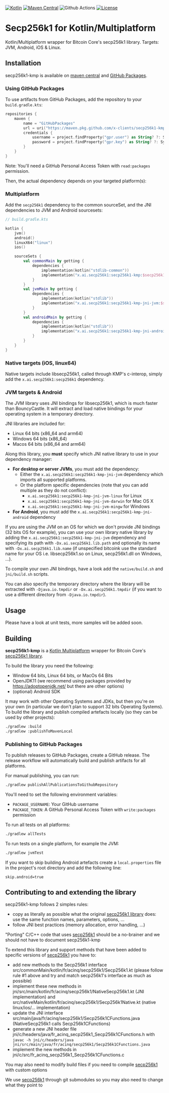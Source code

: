 [![Kotlin](https://img.shields.io/badge/Kotlin-2.1.10-blue.svg?style=flat&logo=kotlin)](http://kotlinlang.org)
[![Maven Central](https://img.shields.io/maven-central/v/x.ai.secp256k1/secp256k1-kmp)](https://search.maven.org/search?q=g:x.ai.secp256k1%20a:secp256k1-kmp*)
![Github Actions](https://github.com/ACINQ/secp256k1-kmp/actions/workflows/test.yml/badge.svg)
[![License](https://img.shields.io/badge/License-Apache%202.0-blue.svg)](https://github.com/ACINQ/secp256k1-kmp/blob/master/LICENSE)

# Secp256k1 for Kotlin/Multiplatform

Kotlin/Multiplatform wrapper for Bitcoin Core's secp256k1 library. Targets: JVM, Android, iOS & Linux.

## Installation

secp256k1-kmp is available on [maven central](https://search.maven.org/search?q=g:x.ai.secp256k1%20a:secp256k1-kmp*) and [GitHub Packages](https://github.com/x-clients/secp256k1-kmp/packages).

### Using GitHub Packages

To use artifacts from GitHub Packages, add the repository to your `build.gradle.kts`:

```kotlin
repositories {
    maven {
        name = "GitHubPackages"
        url = uri("https://maven.pkg.github.com/x-clients/secp256k1-kmp")
        credentials {
            username = project.findProperty("gpr.user") as String? ?: System.getenv("USERNAME")
            password = project.findProperty("gpr.key") as String? ?: System.getenv("TOKEN")
        }
    }
}
```

Note: You'll need a GitHub Personal Access Token with `read:packages` permission.

Then, the actual dependency depends on your targeted platform(s):

### Multiplatform

Add the `secp256k1` dependency to the common sourceSet, and the JNI dependencies to JVM and Android sourcesets:

```kotlin
// build.gradle.kts

kotlin {
    jvm()
    android()
    linuxX64("linux")
    ios()

    sourceSets {
        val commonMain by getting {
            dependencies {
                implementation(kotlin("stdlib-common"))
                implementation("x.ai.secp256k1:secp256k1-kmp:$secp256k1_version")
            }
        }
        val jvmMain by getting {
            dependencies {
                implementation(kotlin("stdlib"))
                implementation("x.ai.secp256k1:secp256k1-kmp-jni-jvm:$secp256k1_version")
            }
        }
        val androidMain by getting {
            dependencies {
                implementation(kotlin("stdlib"))
                implementation("x.ai.secp256k1:secp256k1-kmp-jni-android:$secp256k1_version")
            }
        }
    }
}
```

### Native targets (iOS, linux64)

Native targets include libsecp256k1, called through KMP's c-interop, simply add the `x.ai.secp256k1:secp256k1` dependency.

### JVM targets & Android

The JVM library uses JNI bindings for libsecp256k1, which is much faster than BouncyCastle. It will extract and load native bindings for your operating system in a temporary directory.

JNI libraries are included for:
- Linux 64 bits (x86_64 and arm64)
- Windows 64 bits (x86_64)
- Macos 64 bits (x86_64 and arm64)

Along this library, you **must** specify which JNI native library to use in your dependency manager:

* **For desktop or server JVMs**, you must add the dependency:
  * Either the `x.ai.secp256k1:secp256k1-kmp-jni-jvm` dependency which imports all supported platforms.
  * Or the platform specific dependencies (note that you can add multiple as they do not conflict):
    * `x.ai.secp256k1:secp256k1-kmp-jni-jvm-linux` for Linux
    * `x.ai.secp256k1:secp256k1-kmp-jni-jvm-darwin` for Mac OS X
    * `x.ai.secp256k1:secp256k1-kmp-jni-jvm-mingw` for Windows
* **For Android**, you must add the `x.ai.secp256k1:secp256k1-kmp-jni-android` dependency

If you are using the JVM on an OS for which we don't provide JNI bindings (32 bits OS for example), you can use your own library native library by
adding the `x.ai.secp256k1:secp256k1-kmp-jni-jvm` dependency and specifying its path with `-Dx.ai.secp256k1.lib.path` and optionally its name with `-Dx.ai.secp256k1.lib.name`
(if unspecified bitcoink use the standard name for your OS i.e. libsecp256k1.so on Linux, secp256k1.dll on Windows, ...).

To compile your own JNI bindings, have a look add the `native/build.sh` and `jni/build.sh` scripts.

You can also specify the temporary directory where the library will be extracted with `-Djava.io.tmpdir` or `-Dx.ai.secp256k1.tmpdir`
(if you want to use a different directory from `-Djava.io.tmpdir`).

## Usage

Please have a look at unit tests, more samples will be added soon.

## Building

**secp256k1-kmp** is a [Kotlin Multiplatform](https://kotlinlang.org/docs/multiplatform.html) wrapper for Bitcoin Core's [secp256k1 library](https://github.com/bitcoin-core/secp256k1).

To build the library you need the following:
- Window 64 bits, Linux 64 bits, or MacOs 64 Bits
- OpenJDK11 (we recommend using packages provided by https://adoptopenjdk.net/ but there are other options)
- (optional) Android SDK

It may work with other Operating Systems and JDKs, but then you're on your own (in particular we don't plan to support 32 bits Operating Systems).
To build the library and publish compiled artefacts locally (so they can be used by other projects):

```sh
./gradlew :build
./gradlew :publishToMavenLocal
```

### Publishing to GitHub Packages

To publish releases to GitHub Packages, create a GitHub release. The release workflow will automatically build and publish artifacts for all platforms.

For manual publishing, you can run:
```sh
./gradlew publishAllPublicationsToGithubRepository
```

You'll need to set the following environment variables:
- `PACKAGE_USERNAME`: Your GitHub username
- `PACKAGE_TOKEN`: A GitHub Personal Access Token with `write:packages` permission

To run all tests on all platforms:

```sh
./gradlew allTests
```

To run tests on a single platform, for example the JVM:

```sh
./gradlew jvmTest
```

If you want to skip building Android artefacts create a `local.properties` file in the project's root directory and add the following line:

```
skip.android=true
```

## Contributing to and extending the library

secp256k1-kmp follows 2 simples rules:
- copy as literally as possible what the original [secp256k1 library](https://github.com/bitcoin-core/secp256k1) does: use the same function names, parameters, options, ... 
- follow JNI best practices (memory allocation, error handling, ...)
 
"Porting" C/C++ code that uses [secp256k1](https://github.com/bitcoin-core/secp256k1) should be a no-brainer and we should not have to document secp256k1-kmp


To extend this library and support methods that have been added to specific versions of [secp256k1](https://github.com/bitcoin-core/secp256k1) you have to:
- add new methods to the Secp256k1 interface src/commonMain/kotlin/fr/acinq/secp256k1/Secp256k1.kt (please follow rule #1 above and try and match secp256k1's interface as much as possible)
- implement these new methods in jni/src/main/kotlin/fr/acinq/secp256k1/NativeSecp256k1.kt (JNI implementation) and src/nativeMain/kotlin/fr/acinq/secp256k1/Secp256k1Native.kt (native linux/ios/... implementation)
- update the JNI interface src/main/java/fr/acinq/secp256k1/Secp256k1CFunctions.java (NativeSecp256k1 calls Secp256k1CFunctions)
- generate a new JNI header file jni/c/headers/java/fr_acinq_secp256k1_Secp256k1CFunctions.h with `javac -h jni/c/headers/java jni/src/main/java/fr/acinq/secp256k1/Secp256k1CFunctions.java`
- implement the new methods in jni/c/src/fr_acinq_secp256k1_Secp256k1CFunctions.c

You may also need to modify build files if you need to compile [secp256k1](https://github.com/bitcoin-core/secp256k1) with custom options

We use [secp256k1](https://github.com/bitcoin-core/secp256k1) through git submodules so you may also need to change what they point to

